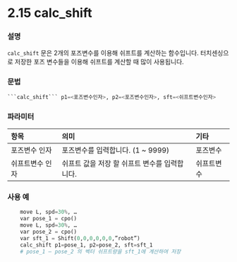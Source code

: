 ﻿# 2.15 calc_shift



### 설명     
```calc_shift``` 문은 2개의 포즈변수를 이용해 쉬프트를 계산하는 함수입니다.
터치센싱으로 저장한 포즈 변수들을 이용해 쉬프트를 계산할 때 많이 사용됩니다.


### 문법
```python
```calc_shift``` p1=<포즈변수인자>, p2=<포즈변수인자>, sft=<쉬프트변수인자>
```

### 파라미터
<table>
  <thead>
    <tr>
      <th style="text-align:left">항목</th>
      <th style="text-align:left">의미</th>
      <th style="text-align:left">기타</th>
    </tr>
  </thead>
  <tbody>
    <tr>
      <td style="text-align:left">포즈변수 인자</td>
      <td style="text-align:left">
        포즈변수를 입력합니다.
        (1 ~ 9999)
      </td>
      <td style="text-align:left">포즈변수</td>
    </tr>
    <tr>
      <td style="text-align:left">쉬프트변수 인자</td>
      <td style="text-align:left">
        쉬프트 값을 저장 할 쉬프트 변수를 입력합니다.
      <td style="text-align:left">쉬프트변수</td>
    </tr>
  </tbody>
</table>  

### 사용 예
```python
    move L, spd=30%, …
    var pose_1 = cpo()
    move L, spd=30%, …
    var pose_2 = cpo()
    var sft_1 = Shift(0,0,0,0,0,0,”robot”)
    calc_shift p1=pose_1, p2=pose_2, sft=sft_1      
    # pose_1 – pose_2 의 벡터 쉬프트량을 sft_1에 계산하여 저장
```
  
